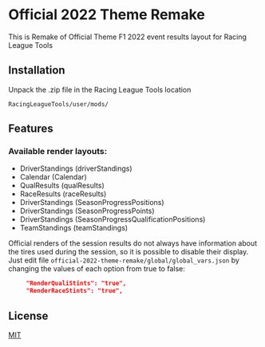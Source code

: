 # Official 2022 Theme Remake

This is Remake of Official Theme F1 2022 event results layout for Racing League Tools

## Installation

Unpack the .zip file in the Racing League Tools location

```
RacingLeagueTools/user/mods/
```

## Features

### Available render layouts:

- DriverStandings (driverStandings)
- Calendar (Calendar)
- QualResults (qualResults)
- RaceResults (raceResults)
- DriverStandings (SeasonProgressPositions)
- DriverStandings (SeasonProgressPoints)
- DriverStandings (SeasonProgressQualificationPositions)
- TeamStandings (teamStandings)

Official renders of the session results do not always have information about the tires used during the session, so it is possible to disable their display.
Just edit file `official-2022-theme-remake/global/global_vars.json` by changing the values of each option from true to false:
```json
     "RenderQualiStints": "true",
     "RenderRaceStints": "true",
```

## License
[MIT](https://choosealicense.com/licenses/mit/)
